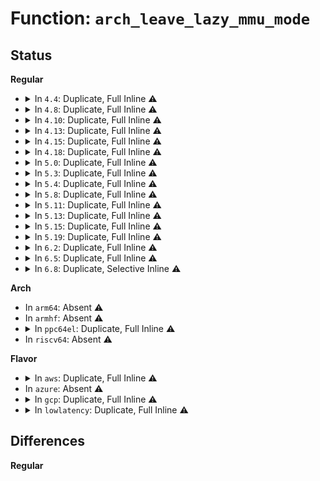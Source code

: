 # Function: <code>arch_leave_lazy_mmu_mode</code>

## Status
<b>Regular</b>
<ul>
<li>
<details>
<summary>In <code>4.4</code>: Duplicate, Full Inline ⚠️</summary>

**Collision:** Static Duplication

**Inline:** Full

**Transformation:** False

**Instances:**

```
In arch/x86/kernel/paravirt.c (ffffffff81064db3)
Location: arch/x86/include/asm/paravirt.h:673
Inline: True
Inline callers:
  - arch/x86/kernel/paravirt.c:paravirt_flush_lazy_mmu
  - arch/x86/kernel/paravirt.c:paravirt_start_context_switch
```
```
In mm/memory.c (ffffffff811bda8d)
Location: arch/x86/include/asm/paravirt.h:673
Inline: True
Inline callers:
  - mm/memory.c:unmap_page_range
  - mm/memory.c:remap_pfn_range
  - mm/memory.c:copy_page_range
```
```
In mm/mprotect.c (ffffffff811c89e4)
Location: arch/x86/include/asm/paravirt.h:673
Inline: True
Inline callers:
  - mm/mprotect.c:change_protection_range
```
```
In mm/mremap.c (ffffffff811c97a0)
Location: arch/x86/include/asm/paravirt.h:673
Inline: True
Inline callers:
  - mm/mremap.c:move_page_tables
```
</details>
</li>
<li>
<details>
<summary>In <code>4.8</code>: Duplicate, Full Inline ⚠️</summary>

**Collision:** Static Duplication

**Inline:** Full

**Transformation:** False

**Instances:**

```
In arch/x86/kernel/paravirt.c (ffffffff81064bb2)
Location: arch/x86/include/asm/paravirt.h:646
Inline: True
Inline callers:
  - arch/x86/kernel/paravirt.c:paravirt_start_context_switch
  - arch/x86/kernel/paravirt.c:paravirt_flush_lazy_mmu
```
```
In mm/memory.c (ffffffff811dc0c2)
Location: arch/x86/include/asm/paravirt.h:646
Inline: True
Inline callers:
  - mm/memory.c:apply_to_page_range
  - mm/memory.c:remap_pfn_range
  - mm/memory.c:unmap_page_range
  - mm/memory.c:copy_page_range
```
```
In mm/mprotect.c (ffffffff811e4cb0)
Location: arch/x86/include/asm/paravirt.h:646
Inline: True
Inline callers:
  - mm/mprotect.c:change_protection_range
```
```
In mm/mremap.c (ffffffff811e5ae7)
Location: arch/x86/include/asm/paravirt.h:646
Inline: True
Inline callers:
  - mm/mremap.c:move_page_tables
```
```
In mm/madvise.c (ffffffff811eedb9)
Location: arch/x86/include/asm/paravirt.h:646
Inline: True
Inline callers:
  - mm/madvise.c:madvise_free_pte_range
```
</details>
</li>
<li>
<details>
<summary>In <code>4.10</code>: Duplicate, Full Inline ⚠️</summary>

**Collision:** Static Duplication

**Inline:** Full

**Transformation:** False

**Instances:**

```
In arch/x86/kernel/paravirt.c (ffffffff81068082)
Location: arch/x86/include/asm/paravirt.h:637
Inline: True
Inline callers:
  - arch/x86/kernel/paravirt.c:paravirt_start_context_switch
  - arch/x86/kernel/paravirt.c:paravirt_flush_lazy_mmu
```
```
In mm/memory.c (ffffffff811ebbce)
Location: arch/x86/include/asm/paravirt.h:637
Inline: True
Inline callers:
  - mm/memory.c:apply_to_page_range
  - mm/memory.c:remap_pfn_range
  - mm/memory.c:unmap_page_range
  - mm/memory.c:copy_page_range
```
```
In mm/mprotect.c (ffffffff811f4cd9)
Location: arch/x86/include/asm/paravirt.h:637
Inline: True
Inline callers:
  - mm/mprotect.c:change_protection_range
```
```
In mm/mremap.c (ffffffff811f5dc4)
Location: arch/x86/include/asm/paravirt.h:637
Inline: True
Inline callers:
  - mm/mremap.c:move_page_tables
```
```
In mm/madvise.c (ffffffff811ff6e8)
Location: arch/x86/include/asm/paravirt.h:637
Inline: True
Inline callers:
  - mm/madvise.c:madvise_free_pte_range
```
</details>
</li>
<li>
<details>
<summary>In <code>4.13</code>: Duplicate, Full Inline ⚠️</summary>

**Collision:** Static Duplication

**Inline:** Full

**Transformation:** False

**Instances:**

```
In arch/x86/kernel/paravirt.c (ffffffff81067399)
Location: arch/x86/include/asm/paravirt.h:684
Inline: True
Inline callers:
  - arch/x86/kernel/paravirt.c:paravirt_start_context_switch
  - arch/x86/kernel/paravirt.c:paravirt_flush_lazy_mmu
```
```
In mm/memory.c (ffffffff811f6b0d)
Location: arch/x86/include/asm/paravirt.h:684
Inline: True
Inline callers:
  - mm/memory.c:apply_to_page_range
  - mm/memory.c:remap_pfn_range
  - mm/memory.c:copy_page_range
```
```
In mm/mprotect.c (ffffffff811ffc2a)
Location: arch/x86/include/asm/paravirt.h:684
Inline: True
Inline callers:
  - mm/mprotect.c:change_protection_range
```
```
In mm/mremap.c (ffffffff81200bc4)
Location: arch/x86/include/asm/paravirt.h:684
Inline: True
Inline callers:
  - mm/mremap.c:move_page_tables
```
```
In mm/madvise.c (ffffffff8120a4dd)
Location: arch/x86/include/asm/paravirt.h:684
Inline: True
Inline callers:
  - mm/madvise.c:madvise_free_pte_range
```
</details>
</li>
<li>
<details>
<summary>In <code>4.15</code>: Duplicate, Full Inline ⚠️</summary>

**Collision:** Static Duplication

**Inline:** Full

**Transformation:** False

**Instances:**

```
In arch/x86/kernel/paravirt.c (ffffffff8106b5f2)
Location: arch/x86/include/asm/paravirt.h:648
Inline: True
Inline callers:
  - arch/x86/kernel/paravirt.c:paravirt_start_context_switch
  - arch/x86/kernel/paravirt.c:paravirt_flush_lazy_mmu
```
```
In mm/memory.c (ffffffff8120efd8)
Location: arch/x86/include/asm/paravirt.h:648
Inline: True
Inline callers:
  - mm/memory.c:apply_to_page_range
  - mm/memory.c:remap_pfn_range
  - mm/memory.c:copy_pte_range
```
```
In mm/mprotect.c (ffffffff812182c1)
Location: arch/x86/include/asm/paravirt.h:648
Inline: True
Inline callers:
  - mm/mprotect.c:change_protection_range
```
```
In mm/mremap.c (ffffffff81219589)
Location: arch/x86/include/asm/paravirt.h:648
Inline: True
Inline callers:
  - mm/mremap.c:move_page_tables
```
```
In mm/madvise.c (ffffffff8122375d)
Location: arch/x86/include/asm/paravirt.h:648
Inline: True
Inline callers:
  - mm/madvise.c:madvise_free_pte_range
```
```
In mm/migrate.c (ffffffff8124b509)
Location: arch/x86/include/asm/paravirt.h:648
Inline: True
Inline callers:
  - mm/migrate.c:migrate_vma_collect_pmd
```
</details>
</li>
<li>
<details>
<summary>In <code>4.18</code>: Duplicate, Full Inline ⚠️</summary>

**Collision:** Static Duplication

**Inline:** Full

**Transformation:** False

**Instances:**

```
In arch/x86/kernel/paravirt.c (ffffffff8106e2c2)
Location: arch/x86/include/asm/paravirt.h:653
Inline: True
Inline callers:
  - arch/x86/kernel/paravirt.c:paravirt_start_context_switch
  - arch/x86/kernel/paravirt.c:paravirt_flush_lazy_mmu
```
```
In mm/memory.c (ffffffff81230d9b)
Location: arch/x86/include/asm/paravirt.h:653
Inline: True
Inline callers:
  - mm/memory.c:apply_to_page_range
  - mm/memory.c:remap_pfn_range
```
```
In mm/mprotect.c (ffffffff81239345)
Location: arch/x86/include/asm/paravirt.h:653
Inline: True
Inline callers:
  - mm/mprotect.c:change_pte_range
```
```
In mm/mremap.c (ffffffff8123aef1)
Location: arch/x86/include/asm/paravirt.h:653
Inline: True
Inline callers:
  - mm/mremap.c:move_page_tables
```
```
In mm/madvise.c (ffffffff81246568)
Location: arch/x86/include/asm/paravirt.h:653
Inline: True
Inline callers:
  - mm/madvise.c:madvise_free_pte_range
```
```
In mm/migrate.c (ffffffff8126e22a)
Location: arch/x86/include/asm/paravirt.h:653
Inline: True
Inline callers:
  - mm/migrate.c:migrate_vma_collect_pmd
```
</details>
</li>
<li>
<details>
<summary>In <code>5.0</code>: Duplicate, Full Inline ⚠️</summary>

**Collision:** Static Duplication

**Inline:** Full

**Transformation:** False

**Instances:**

```
In arch/x86/kernel/paravirt.c (ffffffff81074292)
Location: arch/x86/include/asm/paravirt.h:631
Inline: True
Inline callers:
  - arch/x86/kernel/paravirt.c:paravirt_start_context_switch
  - arch/x86/kernel/paravirt.c:paravirt_flush_lazy_mmu
```
```
In mm/memory.c (ffffffff8124312e)
Location: arch/x86/include/asm/paravirt.h:631
Inline: True
Inline callers:
  - mm/memory.c:apply_to_page_range
  - mm/memory.c:remap_pfn_range
```
```
In mm/mprotect.c (ffffffff8124d929)
Location: arch/x86/include/asm/paravirt.h:631
Inline: True
Inline callers:
  - mm/mprotect.c:change_protection_range
```
```
In mm/mremap.c (ffffffff8124f0c1)
Location: arch/x86/include/asm/paravirt.h:631
Inline: True
Inline callers:
  - mm/mremap.c:move_page_tables
```
```
In mm/madvise.c (ffffffff8125a98b)
Location: arch/x86/include/asm/paravirt.h:631
Inline: True
Inline callers:
  - mm/madvise.c:madvise_free_pte_range
```
```
In mm/migrate.c (ffffffff8128308e)
Location: arch/x86/include/asm/paravirt.h:631
Inline: True
Inline callers:
  - mm/migrate.c:migrate_vma_collect_pmd
```
</details>
</li>
<li>
<details>
<summary>In <code>5.3</code>: Duplicate, Full Inline ⚠️</summary>

**Collision:** Static Duplication

**Inline:** Full

**Transformation:** False

**Instances:**

```
In arch/x86/kernel/paravirt.c (ffffffff81077de2)
Location: arch/x86/include/asm/paravirt.h:632
Inline: True
Inline callers:
  - arch/x86/kernel/paravirt.c:paravirt_start_context_switch
  - arch/x86/kernel/paravirt.c:paravirt_flush_lazy_mmu
```
```
In mm/memory.c (ffffffff81254f58)
Location: arch/x86/include/asm/paravirt.h:632
Inline: True
Inline callers:
  - mm/memory.c:apply_to_page_range
  - mm/memory.c:remap_pfn_range
```
```
In mm/mprotect.c (ffffffff8125f8e5)
Location: arch/x86/include/asm/paravirt.h:632
Inline: True
Inline callers:
  - mm/mprotect.c:change_pte_range
```
```
In mm/mremap.c (ffffffff8126141a)
Location: arch/x86/include/asm/paravirt.h:632
Inline: True
Inline callers:
  - mm/mremap.c:move_page_tables
```
```
In mm/madvise.c (ffffffff81275966)
Location: arch/x86/include/asm/paravirt.h:632
Inline: True
Inline callers:
  - mm/madvise.c:madvise_free_pte_range
```
</details>
</li>
<li>
<details>
<summary>In <code>5.4</code>: Duplicate, Full Inline ⚠️</summary>

**Collision:** Static Duplication

**Inline:** Full

**Transformation:** False

**Instances:**

```
In arch/x86/kernel/paravirt.c (ffffffff81078e52)
Location: arch/x86/include/asm/paravirt.h:620
Inline: True
Inline callers:
  - arch/x86/kernel/paravirt.c:paravirt_start_context_switch
  - arch/x86/kernel/paravirt.c:paravirt_flush_lazy_mmu
```
```
In mm/memory.c (ffffffff812634c8)
Location: arch/x86/include/asm/paravirt.h:620
Inline: True
Inline callers:
  - mm/memory.c:apply_to_page_range
  - mm/memory.c:remap_pfn_range
```
```
In mm/mprotect.c (ffffffff8126e0f5)
Location: arch/x86/include/asm/paravirt.h:620
Inline: True
Inline callers:
  - mm/mprotect.c:change_pte_range
```
```
In mm/mremap.c (ffffffff8126fbd4)
Location: arch/x86/include/asm/paravirt.h:620
Inline: True
Inline callers:
  - mm/mremap.c:move_page_tables
```
```
In mm/madvise.c (ffffffff81284936)
Location: arch/x86/include/asm/paravirt.h:620
Inline: True
Inline callers:
  - mm/madvise.c:madvise_free_pte_range
  - mm/madvise.c:madvise_cold_or_pageout_pte_range
```
```
In mm/migrate.c (ffffffff812aeae1)
Location: arch/x86/include/asm/paravirt.h:620
Inline: True
Inline callers:
  - mm/migrate.c:migrate_vma_collect_pmd
```
</details>
</li>
<li>
<details>
<summary>In <code>5.8</code>: Duplicate, Full Inline ⚠️</summary>

**Collision:** Static Duplication

**Inline:** Full

**Transformation:** False

**Instances:**

```
In arch/x86/kernel/paravirt.c (ffffffff81080145)
Location: arch/x86/include/asm/paravirt.h:634
Inline: True
Inline callers:
  - arch/x86/kernel/paravirt.c:paravirt_start_context_switch
  - arch/x86/kernel/paravirt.c:paravirt_flush_lazy_mmu
```
```
In mm/memory.c (ffffffff8128ea1f)
Location: arch/x86/include/asm/paravirt.h:634
Inline: True
Inline callers:
  - mm/memory.c:apply_to_pte_range
  - mm/memory.c:remap_pte_range
  - mm/memory.c:zap_pte_range
  - mm/memory.c:copy_pte_range
```
```
In mm/mprotect.c (ffffffff8129e8da)
Location: arch/x86/include/asm/paravirt.h:634
Inline: True
Inline callers:
  - mm/mprotect.c:change_pte_range
```
```
In mm/mremap.c (ffffffff812a013a)
Location: arch/x86/include/asm/paravirt.h:634
Inline: True
```
```
In mm/madvise.c (ffffffff812b6af2)
Location: arch/x86/include/asm/paravirt.h:634
Inline: True
Inline callers:
  - mm/madvise.c:madvise_free_pte_range
  - mm/madvise.c:madvise_cold_or_pageout_pte_range
```
```
In mm/migrate.c (ffffffff812e427e)
Location: arch/x86/include/asm/paravirt.h:634
Inline: True
Inline callers:
  - mm/migrate.c:migrate_vma_collect_pmd
```
</details>
</li>
<li>
<details>
<summary>In <code>5.11</code>: Duplicate, Full Inline ⚠️</summary>

**Collision:** Static Duplication

**Inline:** Full

**Transformation:** False

**Instances:**

```
In arch/x86/kernel/paravirt.c (ffffffff8107fd65)
Location: arch/x86/include/asm/paravirt.h:532
Inline: True
Inline callers:
  - arch/x86/kernel/paravirt.c:paravirt_start_context_switch
  - arch/x86/kernel/paravirt.c:paravirt_flush_lazy_mmu
```
```
In mm/memory.c (ffffffff81299601)
Location: arch/x86/include/asm/paravirt.h:532
Inline: True
Inline callers:
  - mm/memory.c:apply_to_pte_range
  - mm/memory.c:remap_pte_range
  - mm/memory.c:zap_pte_range
  - mm/memory.c:copy_pte_range
```
```
In mm/mprotect.c (ffffffff812a9c90)
Location: arch/x86/include/asm/paravirt.h:532
Inline: True
Inline callers:
  - mm/mprotect.c:change_pte_range
```
```
In mm/mremap.c (ffffffff812ab593)
Location: arch/x86/include/asm/paravirt.h:532
Inline: True
```
```
In mm/madvise.c (ffffffff812c2d42)
Location: arch/x86/include/asm/paravirt.h:532
Inline: True
Inline callers:
  - mm/madvise.c:madvise_free_pte_range
  - mm/madvise.c:madvise_cold_or_pageout_pte_range
```
```
In mm/migrate.c (ffffffff812efdc1)
Location: arch/x86/include/asm/paravirt.h:532
Inline: True
Inline callers:
  - mm/migrate.c:migrate_vma_collect_pmd
```
</details>
</li>
<li>
<details>
<summary>In <code>5.13</code>: Duplicate, Full Inline ⚠️</summary>

**Collision:** Static Duplication

**Inline:** Full

**Transformation:** False

**Instances:**

```
In arch/x86/kernel/paravirt.c (ffffffff81080e25)
Location: arch/x86/include/asm/paravirt.h:563
Inline: True
Inline callers:
  - arch/x86/kernel/paravirt.c:paravirt_start_context_switch
  - arch/x86/kernel/paravirt.c:paravirt_flush_lazy_mmu
```
```
In mm/memory.c (ffffffff8129e7f9)
Location: arch/x86/include/asm/paravirt.h:563
Inline: True
Inline callers:
  - mm/memory.c:apply_to_pte_range
  - mm/memory.c:remap_pfn_range_notrack
  - mm/memory.c:zap_pte_range
  - mm/memory.c:copy_pte_range
```
```
In mm/mprotect.c (ffffffff812af11b)
Location: arch/x86/include/asm/paravirt.h:563
Inline: True
Inline callers:
  - mm/mprotect.c:change_pte_range
```
```
In mm/mremap.c (ffffffff812b0996)
Location: arch/x86/include/asm/paravirt.h:563
Inline: True
```
```
In mm/madvise.c (ffffffff812c9bbb)
Location: arch/x86/include/asm/paravirt.h:563
Inline: True
Inline callers:
  - mm/madvise.c:madvise_free_pte_range
  - mm/madvise.c:madvise_cold_or_pageout_pte_range
```
```
In mm/migrate.c (ffffffff812f5710)
Location: arch/x86/include/asm/paravirt.h:563
Inline: True
Inline callers:
  - mm/migrate.c:migrate_vma_collect_pmd
```
</details>
</li>
<li>
<details>
<summary>In <code>5.15</code>: Duplicate, Full Inline ⚠️</summary>

**Collision:** Static Duplication

**Inline:** Full

**Transformation:** False

**Instances:**

```
In arch/x86/kernel/paravirt.c (ffffffff8108fd95)
Location: arch/x86/include/asm/paravirt.h:563
Inline: True
Inline callers:
  - arch/x86/kernel/paravirt.c:paravirt_start_context_switch
  - arch/x86/kernel/paravirt.c:paravirt_flush_lazy_mmu
```
```
In mm/memory.c (ffffffff812dfa39)
Location: arch/x86/include/asm/paravirt.h:563
Inline: True
Inline callers:
  - mm/memory.c:apply_to_pte_range
  - mm/memory.c:remap_pfn_range_notrack
  - mm/memory.c:zap_pte_range
  - mm/memory.c:copy_pte_range
```
```
In mm/mprotect.c (ffffffff812f092a)
Location: arch/x86/include/asm/paravirt.h:563
Inline: True
Inline callers:
  - mm/mprotect.c:change_pte_range
```
```
In mm/mremap.c (ffffffff812f2326)
Location: arch/x86/include/asm/paravirt.h:563
Inline: True
```
```
In mm/madvise.c (ffffffff8130ebdb)
Location: arch/x86/include/asm/paravirt.h:563
Inline: True
Inline callers:
  - mm/madvise.c:madvise_free_pte_range
  - mm/madvise.c:madvise_cold_or_pageout_pte_range
```
```
In mm/migrate.c (ffffffff8133fd0c)
Location: arch/x86/include/asm/paravirt.h:563
Inline: True
Inline callers:
  - mm/migrate.c:migrate_vma_collect_pmd
```
</details>
</li>
<li>
<details>
<summary>In <code>5.19</code>: Duplicate, Full Inline ⚠️</summary>

**Collision:** Static Duplication

**Inline:** Full

**Transformation:** False

**Instances:**

```
In arch/x86/kernel/paravirt.c (ffffffff810a0c3d)
Location: arch/x86/include/asm/paravirt.h:569
Inline: True
Inline callers:
  - arch/x86/kernel/paravirt.c:paravirt_start_context_switch
  - arch/x86/kernel/paravirt.c:paravirt_flush_lazy_mmu
```
```
In mm/memory.c (ffffffff8133fff2)
Location: arch/x86/include/asm/paravirt.h:569
Inline: True
Inline callers:
  - mm/memory.c:apply_to_pte_range
  - mm/memory.c:remap_pfn_range_notrack
  - mm/memory.c:zap_pte_range
  - mm/memory.c:copy_pte_range
```
```
In mm/mprotect.c (ffffffff81353eee)
Location: arch/x86/include/asm/paravirt.h:569
Inline: True
Inline callers:
  - mm/mprotect.c:change_pte_range
```
```
In mm/mremap.c (ffffffff813560c3)
Location: arch/x86/include/asm/paravirt.h:569
Inline: True
```
```
In mm/madvise.c (ffffffff81376a63)
Location: arch/x86/include/asm/paravirt.h:569
Inline: True
Inline callers:
  - mm/madvise.c:madvise_free_pte_range
  - mm/madvise.c:madvise_cold_or_pageout_pte_range
```
```
In mm/migrate_device.c (ffffffff813b70fc)
Location: arch/x86/include/asm/paravirt.h:569
Inline: True
Inline callers:
  - mm/migrate_device.c:migrate_vma_collect_pmd
```
</details>
</li>
<li>
<details>
<summary>In <code>6.2</code>: Duplicate, Full Inline ⚠️</summary>

**Collision:** Static Duplication

**Inline:** Full

**Transformation:** False

**Instances:**

```
In arch/x86/kernel/paravirt.c (ffffffff810b89ad)
Location: arch/x86/include/asm/paravirt.h:569
Inline: True
Inline callers:
  - arch/x86/kernel/paravirt.c:paravirt_start_context_switch
  - arch/x86/kernel/paravirt.c:paravirt_flush_lazy_mmu
```
```
In mm/vmscan.c (ffffffff81387472)
Location: arch/x86/include/asm/paravirt.h:569
Inline: True
Inline callers:
  - mm/vmscan.c:lru_gen_look_around
  - mm/vmscan.c:walk_pte_range
```
```
In mm/memory.c (ffffffff813b7f52)
Location: arch/x86/include/asm/paravirt.h:569
Inline: True
Inline callers:
  - mm/memory.c:apply_to_pte_range
  - mm/memory.c:remap_pfn_range_notrack
  - mm/memory.c:zap_pte_range
  - mm/memory.c:copy_pte_range
```
```
In mm/mprotect.c (ffffffff813ce2b9)
Location: arch/x86/include/asm/paravirt.h:569
Inline: True
Inline callers:
  - mm/mprotect.c:change_pte_range
```
```
In mm/mremap.c (ffffffff813d0705)
Location: arch/x86/include/asm/paravirt.h:569
Inline: True
```
```
In mm/madvise.c (ffffffff813f4343)
Location: arch/x86/include/asm/paravirt.h:569
Inline: True
Inline callers:
  - mm/madvise.c:madvise_free_pte_range
  - mm/madvise.c:madvise_cold_or_pageout_pte_range
```
```
In mm/migrate_device.c (ffffffff81438cd7)
Location: arch/x86/include/asm/paravirt.h:569
Inline: True
Inline callers:
  - mm/migrate_device.c:migrate_vma_collect_pmd
```
</details>
</li>
<li>
<details>
<summary>In <code>6.5</code>: Duplicate, Full Inline ⚠️</summary>

**Collision:** Static Duplication

**Inline:** Full

**Transformation:** False

**Instances:**

```
In arch/x86/kernel/paravirt.c (ffffffff810bbb7d)
Location: arch/x86/include/asm/paravirt.h:564
Inline: True
Inline callers:
  - arch/x86/kernel/paravirt.c:paravirt_start_context_switch
  - arch/x86/kernel/paravirt.c:paravirt_flush_lazy_mmu
```
```
In mm/vmscan.c (ffffffff813b799d)
Location: arch/x86/include/asm/paravirt.h:564
Inline: True
Inline callers:
  - mm/vmscan.c:lru_gen_look_around
  - mm/vmscan.c:walk_pte_range
```
```
In mm/memory.c (ffffffff813ecc7e)
Location: arch/x86/include/asm/paravirt.h:564
Inline: True
Inline callers:
  - mm/memory.c:apply_to_pte_range
  - mm/memory.c:remap_p4d_range
  - mm/memory.c:zap_pte_range
  - mm/memory.c:copy_pte_range
```
```
In mm/mprotect.c (ffffffff81402b5c)
Location: arch/x86/include/asm/paravirt.h:564
Inline: True
Inline callers:
  - mm/mprotect.c:change_pte_range
```
```
In mm/mremap.c (ffffffff81404be6)
Location: arch/x86/include/asm/paravirt.h:564
Inline: True
```
```
In mm/madvise.c (ffffffff81427b4f)
Location: arch/x86/include/asm/paravirt.h:564
Inline: True
Inline callers:
  - mm/madvise.c:madvise_free_pte_range
  - mm/madvise.c:madvise_free_pte_range
  - mm/madvise.c:madvise_cold_or_pageout_pte_range
  - mm/madvise.c:madvise_cold_or_pageout_pte_range
```
```
In mm/migrate_device.c (ffffffff8146f586)
Location: arch/x86/include/asm/paravirt.h:564
Inline: True
Inline callers:
  - mm/migrate_device.c:migrate_vma_collect_pmd
```
</details>
</li>
<li>
<details>
<summary>In <code>6.8</code>: Duplicate, Selective Inline ⚠️</summary>

```c
void arch_leave_lazy_mmu_mode();
```

**Collision:** Static Duplication

**Inline:** Selective

**Transformation:** False

**Instances:**

```
In arch/x86/xen/grant-table.c (ffffffff8103914f)
Location: arch/x86/include/asm/paravirt.h:562
Inline: True
```
```
In arch/x86/xen/enlighten_pv.c (ffffffff8103d039)
Location: arch/x86/include/asm/paravirt.h:562
Inline: True
Inline callers:
  - arch/x86/xen/enlighten_pv.c:xen_start_context_switch
```
```
In arch/x86/xen/mmu_pv.c (ffffffff8103f10f)
Location: arch/x86/include/asm/paravirt.h:562
Inline: True
Inline callers:
  - arch/x86/xen/mmu_pv.c:xen_flush_lazy_mmu
```
```
In arch/x86/kernel/ldt.c (ffffffff8105b134)
Location: arch/x86/include/asm/paravirt.h:562
Inline: True
Inline callers:
  - arch/x86/kernel/ldt.c:map_ldt_struct
```
```
In arch/x86/kernel/alternative.c (ffffffff8106170f)
Location: arch/x86/include/asm/paravirt.h:562
Inline: True
```
```
In arch/x86/kernel/tboot.c (ffffffff81070bcf)
Location: arch/x86/include/asm/paravirt.h:562
Inline: True
```
```
In arch/x86/kernel/cpu/sgx/encl.c (ffffffff8109940f)
Location: arch/x86/include/asm/paravirt.h:562
Inline: True
```
```
In arch/x86/kernel/paravirt.c (ffffffff810c2d5f)
Location: arch/x86/include/asm/paravirt.h:562
Inline: True
Inline callers:
  - arch/x86/kernel/paravirt.c:__ptep_modify_prot_commit
```
```
In kernel/events/uprobes.c (ffffffff813a987f)
Location: arch/x86/include/asm/paravirt.h:562
Inline: True
```
```
In mm/vmscan.c (ffffffff813e07d8)
Location: arch/x86/include/asm/paravirt.h:562
Inline: True
Inline callers:
  - mm/vmscan.c:lru_gen_look_around
  - mm/vmscan.c:walk_pte_range
```
```
In mm/gup.c (ffffffff8140dfaf)
Location: arch/x86/include/asm/paravirt.h:562
Inline: True
```
```
In mm/memory.c (ffffffff814181ce)
Location: arch/x86/include/asm/paravirt.h:562
Inline: True
Inline callers:
  - mm/memory.c:apply_to_pte_range
  - mm/memory.c:remap_pfn_range_notrack
  - mm/memory.c:remap_pfn_range_notrack
  - mm/memory.c:copy_pte_range
Direct callers:
  - mm/memory.c:zap_pte_range
```
```
In mm/mprotect.c (ffffffff8142f26c)
Location: arch/x86/include/asm/paravirt.h:562
Inline: True
Inline callers:
  - mm/mprotect.c:change_pte_range
  - mm/mprotect.c:change_pte_range
```
```
In mm/mremap.c (ffffffff81431189)
Location: arch/x86/include/asm/paravirt.h:562
Inline: True
```
```
In mm/rmap.c (ffffffff8143793f)
Location: arch/x86/include/asm/paravirt.h:562
Inline: True
```
```
In mm/vmalloc.c (ffffffff8143e2c2)
Location: arch/x86/include/asm/paravirt.h:562
Inline: True
Inline callers:
  - mm/vmalloc.c:vmap_pages_pud_range
  - mm/vmalloc.c:vmap_range_noflush
```
```
In mm/madvise.c (ffffffff8146135f)
Location: arch/x86/include/asm/paravirt.h:562
Inline: True
Inline callers:
  - mm/madvise.c:madvise_free_pte_range
  - mm/madvise.c:madvise_free_pte_range
  - mm/madvise.c:madvise_free_pte_range
  - mm/madvise.c:madvise_cold_or_pageout_pte_range
  - mm/madvise.c:madvise_cold_or_pageout_pte_range
  - mm/madvise.c:madvise_cold_or_pageout_pte_range
  - mm/madvise.c:madvise_cold_or_pageout_pte_range
```
```
In mm/swapfile.c (ffffffff81468d7f)
Location: arch/x86/include/asm/paravirt.h:562
Inline: True
```
```
In mm/hugetlb.c (ffffffff81474aef)
Location: arch/x86/include/asm/paravirt.h:562
Inline: True
```
```
In mm/hugetlb_vmemmap.c (ffffffff81480b0a)
Location: arch/x86/include/asm/paravirt.h:562
Inline: True
Inline callers:
  - mm/hugetlb_vmemmap.c:vmemmap_split_pmd
```
```
In mm/sparse-vmemmap.c (ffffffff8148904f)
Location: arch/x86/include/asm/paravirt.h:562
Inline: True
```
```
In mm/ksm.c (ffffffff8148d69f)
Location: arch/x86/include/asm/paravirt.h:562
Inline: True
```
```
In mm/migrate.c (ffffffff8149771f)
Location: arch/x86/include/asm/paravirt.h:562
Inline: True
```
```
In mm/migrate_device.c (ffffffff8149e088)
Location: arch/x86/include/asm/paravirt.h:562
Inline: True
Inline callers:
  - mm/migrate_device.c:migrate_vma_collect_pmd
```
```
In mm/huge_memory.c (ffffffff814a17f4)
Location: arch/x86/include/asm/paravirt.h:562
Inline: True
Inline callers:
  - mm/huge_memory.c:__split_huge_pmd_locked
  - mm/huge_memory.c:__split_huge_zero_page_pmd
```
```
In mm/userfaultfd.c (ffffffff814cfe4f)
Location: arch/x86/include/asm/paravirt.h:562
Inline: True
```
```
In fs/proc/task_mmu.c (ffffffff815a0659)
Location: arch/x86/include/asm/paravirt.h:562
Inline: True
Inline callers:
  - fs/proc/task_mmu.c:pagemap_scan_pmd_entry
  - fs/proc/task_mmu.c:pagemap_scan_pmd_entry
  - fs/proc/task_mmu.c:pagemap_scan_pmd_entry
```
```
In drivers/xen/xlate_mmu.c (ffffffff81ad014f)
Location: arch/x86/include/asm/paravirt.h:562
Inline: True
```
**Symbols:**

```
ffffffff81414180-ffffffff814141a6: arch_leave_lazy_mmu_mode (STB_LOCAL)
```
</details>
</li>
</ul>
<b>Arch</b>
<ul>
<li>
In <code>arm64</code>: Absent ⚠️
</li>
<li>
In <code>armhf</code>: Absent ⚠️
</li>
<li>
<details>
<summary>In <code>ppc64el</code>: Duplicate, Full Inline ⚠️</summary>

**Collision:** Static Duplication

**Inline:** Full

**Transformation:** False

**Instances:**

```
In arch/powerpc/mm/book3s64/hash_tlb.c (c000000000091f3c)
Location: arch/powerpc/include/asm/book3s/64/tlbflush-hash.h:39
Inline: True
Inline callers:
  - arch/powerpc/mm/book3s64/hash_tlb.c:flush_tlb_pmd_range
  - arch/powerpc/mm/book3s64/hash_tlb.c:flush_tlb_pmd_range
  - arch/powerpc/mm/book3s64/hash_tlb.c:__flush_hash_table_range
  - arch/powerpc/mm/book3s64/hash_tlb.c:__flush_hash_table_range
```
```
In arch/powerpc/mm/book3s64/subpage_prot.c (c00000000009f9f0)
Location: arch/powerpc/include/asm/book3s/64/tlbflush-hash.h:39
Inline: True
Inline callers:
  - arch/powerpc/mm/book3s64/subpage_prot.c:hpte_flush_range
```
```
In mm/memory.c (c0000000003c5908)
Location: arch/powerpc/include/asm/book3s/64/tlbflush-hash.h:39
Inline: True
Inline callers:
  - mm/memory.c:apply_to_page_range
  - mm/memory.c:apply_to_page_range
  - mm/memory.c:remap_pfn_range
  - mm/memory.c:remap_pfn_range
  - mm/memory.c:zap_pte_range
  - mm/memory.c:zap_pte_range
  - mm/memory.c:copy_pte_range
  - mm/memory.c:copy_pte_range
```
```
In mm/mprotect.c (c0000000003d2258)
Location: arch/powerpc/include/asm/book3s/64/tlbflush-hash.h:39
Inline: True
Inline callers:
  - mm/mprotect.c:change_protection_range
```
```
In mm/mremap.c (c0000000003d37bc)
Location: arch/powerpc/include/asm/book3s/64/tlbflush-hash.h:39
Inline: True
```
```
In mm/madvise.c (c0000000003f3170)
Location: arch/powerpc/include/asm/book3s/64/tlbflush-hash.h:39
Inline: True
Inline callers:
  - mm/madvise.c:madvise_free_pte_range
  - mm/madvise.c:madvise_free_pte_range
  - mm/madvise.c:madvise_cold_or_pageout_pte_range
  - mm/madvise.c:madvise_cold_or_pageout_pte_range
```
```
In mm/migrate.c (c000000000434680)
Location: arch/powerpc/include/asm/book3s/64/tlbflush-hash.h:39
Inline: True
Inline callers:
  - mm/migrate.c:migrate_vma_collect_pmd
```
</details>
</li>
<li>
In <code>riscv64</code>: Absent ⚠️
</li>
</ul>
<b>Flavor</b>
<ul>
<li>
<details>
<summary>In <code>aws</code>: Duplicate, Full Inline ⚠️</summary>

**Collision:** Static Duplication

**Inline:** Full

**Transformation:** False

**Instances:**

```
In arch/x86/kernel/paravirt.c (ffffffff81077e52)
Location: arch/x86/include/asm/paravirt.h:620
Inline: True
Inline callers:
  - arch/x86/kernel/paravirt.c:paravirt_start_context_switch
  - arch/x86/kernel/paravirt.c:paravirt_flush_lazy_mmu
```
```
In mm/memory.c (ffffffff8125bb18)
Location: arch/x86/include/asm/paravirt.h:620
Inline: True
Inline callers:
  - mm/memory.c:apply_to_page_range
  - mm/memory.c:remap_pfn_range
```
```
In mm/mprotect.c (ffffffff81266745)
Location: arch/x86/include/asm/paravirt.h:620
Inline: True
Inline callers:
  - mm/mprotect.c:change_pte_range
```
```
In mm/mremap.c (ffffffff81268224)
Location: arch/x86/include/asm/paravirt.h:620
Inline: True
Inline callers:
  - mm/mremap.c:move_page_tables
```
```
In mm/madvise.c (ffffffff8127cf86)
Location: arch/x86/include/asm/paravirt.h:620
Inline: True
Inline callers:
  - mm/madvise.c:madvise_free_pte_range
  - mm/madvise.c:madvise_cold_or_pageout_pte_range
```
```
In mm/migrate.c (ffffffff812a70c1)
Location: arch/x86/include/asm/paravirt.h:620
Inline: True
Inline callers:
  - mm/migrate.c:migrate_vma_collect_pmd
```
</details>
</li>
<li>
In <code>azure</code>: Absent ⚠️
</li>
<li>
<details>
<summary>In <code>gcp</code>: Duplicate, Full Inline ⚠️</summary>

**Collision:** Static Duplication

**Inline:** Full

**Transformation:** False

**Instances:**

```
In arch/x86/kernel/paravirt.c (ffffffff81077e02)
Location: arch/x86/include/asm/paravirt.h:620
Inline: True
Inline callers:
  - arch/x86/kernel/paravirt.c:paravirt_start_context_switch
  - arch/x86/kernel/paravirt.c:paravirt_flush_lazy_mmu
```
```
In mm/memory.c (ffffffff812598b8)
Location: arch/x86/include/asm/paravirt.h:620
Inline: True
Inline callers:
  - mm/memory.c:apply_to_page_range
  - mm/memory.c:remap_pfn_range
```
```
In mm/mprotect.c (ffffffff812644e5)
Location: arch/x86/include/asm/paravirt.h:620
Inline: True
Inline callers:
  - mm/mprotect.c:change_pte_range
```
```
In mm/mremap.c (ffffffff81265fc4)
Location: arch/x86/include/asm/paravirt.h:620
Inline: True
Inline callers:
  - mm/mremap.c:move_page_tables
```
```
In mm/madvise.c (ffffffff8127ad26)
Location: arch/x86/include/asm/paravirt.h:620
Inline: True
Inline callers:
  - mm/madvise.c:madvise_free_pte_range
  - mm/madvise.c:madvise_cold_or_pageout_pte_range
```
```
In mm/migrate.c (ffffffff812a4ed1)
Location: arch/x86/include/asm/paravirt.h:620
Inline: True
Inline callers:
  - mm/migrate.c:migrate_vma_collect_pmd
```
</details>
</li>
<li>
<details>
<summary>In <code>lowlatency</code>: Duplicate, Full Inline ⚠️</summary>

**Collision:** Static Duplication

**Inline:** Full

**Transformation:** False

**Instances:**

```
In arch/x86/kernel/paravirt.c (ffffffff81079ee0)
Location: arch/x86/include/asm/paravirt.h:620
Inline: True
Inline callers:
  - arch/x86/kernel/paravirt.c:paravirt_start_context_switch
  - arch/x86/kernel/paravirt.c:paravirt_flush_lazy_mmu
```
```
In mm/memory.c (ffffffff812692b6)
Location: arch/x86/include/asm/paravirt.h:620
Inline: True
Inline callers:
  - mm/memory.c:apply_to_page_range
  - mm/memory.c:remap_pfn_range
```
```
In mm/mprotect.c (ffffffff81273ea5)
Location: arch/x86/include/asm/paravirt.h:620
Inline: True
Inline callers:
  - mm/mprotect.c:change_pte_range
```
```
In mm/mremap.c (ffffffff81275959)
Location: arch/x86/include/asm/paravirt.h:620
Inline: True
Inline callers:
  - mm/mremap.c:move_page_tables
```
```
In mm/madvise.c (ffffffff8128a905)
Location: arch/x86/include/asm/paravirt.h:620
Inline: True
Inline callers:
  - mm/madvise.c:madvise_free_pte_range
  - mm/madvise.c:madvise_cold_or_pageout_pte_range
```
```
In mm/migrate.c (ffffffff812b5a2d)
Location: arch/x86/include/asm/paravirt.h:620
Inline: True
Inline callers:
  - mm/migrate.c:migrate_vma_collect_pmd
```
</details>
</li>
</ul>

## Differences
<b>Regular</b>
<ul>
</ul>
